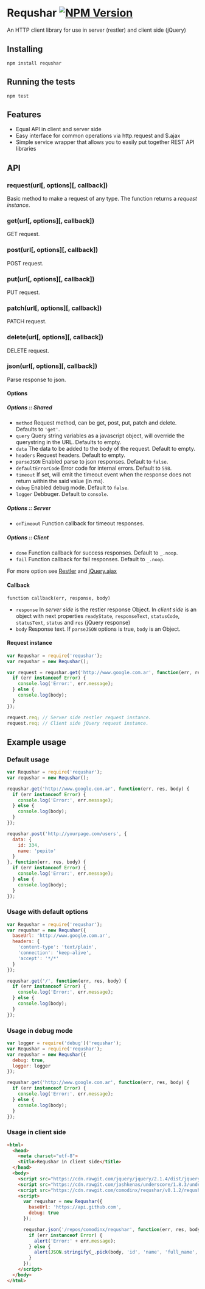 Requshar [![NPM Version](https://img.shields.io/npm/v/requshar.svg?style=flat)](https://www.npmjs.com/package/requshar)
========

An HTTP client library for use in server (restler) and client side (jQuery)


Installing
----------

```
npm install requshar
```


Running the tests
-----------------

```
npm test
```


Features
--------

* Equal API in client and server side
* Easy interface for common operations via http.request and $.ajax
* Simple service wrapper that allows you to easily put together REST API libraries


API
---

### request(url[, options\][, callback])

Basic method to make a request of any type. The function returns a *request instance*.

### get(url[, options\][, callback])

GET request.

### post(url[, options\][, callback])

POST request.

### put(url[, options\][, callback])

PUT request.

### patch(url[, options\][, callback])

PATCH request.

### delete(url[, options\][, callback])

DELETE request.

### json(url[, options\][, callback])

Parse response to json.

#### Options

##### Options :: Shared 

* `method` Request method, can be get, post, put, patch and delete. Defaults to `'get'`.
* `query` Query string variables as a javascript object, will override the querystring in the URL. Defaults to empty.
* `data` The data to be added to the body of the request. Default to empty.
* `headers` Request headers. Default to empty.
* `parseJSON` Enabled parse to json responses. Default to `false`.
* `defaultErrorCode` Error code for internal errors. Default to `598`.
* `timeout` If set, will emit the timeout event when the response does not return within the said value (in ms).
* `debug` Enabled debug mode. Default to `false`.
* `logger` Debbuger. Default to `console`.

##### Options :: Server

* `onTimeout` Function callback for timeout responses.

##### Options :: Client

* `done` Function callback for success responses. Default to `_.noop`.
* `fail` Function callback for fail responses. Default to `_.noop`.

For more option see [Restler](https://github.com/danwrong/restler) and [jQuery.ajax](http://api.jquery.com/jQuery.ajax/)

#### Callback

`function callback(err, response, body)`

* `response` In _server side_ is the restler response Object. In _client side_ is an object with next properties `readyState`, `responseText`, `statusCode`, `statusText`, `status` and `res` (jQuery response)
* `body` Response text. If `parseJSON` options is true, `body` is an Object.

#### Request instance

```javascript
var Requshar = require('requshar');
var requshar = new Requshar();

var request = requshar.get('http://www.google.com.ar', function(err, res, body) {
  if (err instanceof Error) {
    console.log('Error:', err.message);
  } else {
    console.log(body);
  }
});

request.req; // Server side restler request instance.
request.req; // Client side jQuery request instance.
```


Example usage
-------------

### Default usage

```javascript
var Requshar = require('requshar');
var requshar = new Requshar();

requshar.get('http://www.google.com.ar', function(err, res, body) {
  if (err instanceof Error) {
    console.log('Error:', err.message);
  } else {
    console.log(body);
  }
});

requshar.post('http://yourpage.com/users', {
  data: {
    id: 334,
    name: 'pepito'
  }
}, function(err, res, body) {
  if (err instanceof Error) {
    console.log('Error:', err.message);
  } else {
    console.log(body);
  }
});
```

### Usage with default options

```javascript
var Requshar = require('requshar');
var requshar = new Requshar({
  baseUrl: 'http://www.google.com.ar',
  headers: {
    'content-type': 'text/plain',
    'connection': 'keep-alive',
    'accept': '*/*'
  }
});

requshar.get('/', function(err, res, body) {
  if (err instanceof Error) {
    console.log('Error:', err.message);
  } else {
    console.log(body);
  }
});
```

### Usage in debug mode

```javascript
var logger = require('debug')('requshar');
var Requshar = require('requshar');
var requshar = new Requshar({
  debug: true,
  logger: logger
});

requshar.get('http://www.google.com.ar', function(err, res, body) {
  if (err instanceof Error) {
    console.log('Error:', err.message);
  } else {
    console.log(body);
  }
});
```

### Usage in client side

```html
<html>
  <head>
    <meta charset="utf-8">
    <title>Requshar in client side</title>
  </head>
  <body>
    <script src="https://cdn.rawgit.com/jquery/jquery/2.1.4/dist/jquery.min.js"></script>
    <script src="https://cdn.rawgit.com/jashkenas/underscore/1.8.3/underscore.js"></script>
    <script src="https://cdn.rawgit.com/comodinx/requshar/v0.1.2/requshar.js"></script>
    <script>
      var requshar = new Requshar({
        baseUrl: 'https://api.github.com',
        debug: true
      });

      requshar.json('/repos/comodinx/requshar', function(err, res, body) {
        if (err instanceof Error) {
          alert('Error:' + err.message);
        } else {
          alert(JSON.stringify(_.pick(body, 'id', 'name', 'full_name', 'language'), null, '  '));
        }
      });
    </script>
  </body>
</html>
```
